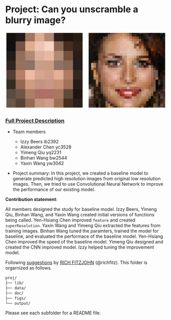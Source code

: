 # Project: Can you unscramble a blurry image? 
![image](figs/example.png)

### [Full Project Description](doc/project3_desc.md)

+ Team members
	+ Izzy Beers ib2392
	+ Alexander Chen yc3528
	+ Yimeng Qiu yq2231
	+ Binhan Wang bw2544
	+ Yaxin Wang yw3042

+ Project summary: In this project, we created a baseline model to generate predicted high resolution images from original low resolution images. Then, we tried to use Convolutional Neural Network to improve the performance of our existing model.
	
**Contribution statement**:

All members designed the study for baseline model. Izzy Beers, Yimeng Qiu, Binhan Wang, and Yaxin Wang created initial versions of functions being called. Yen-Hsiang Chen improved `feature` and created `superResolution`. Yaxin Wang and Yimeng Qiu extracted the features from training images. Binhan Wang tuned the paramters, trained the model for baseline, and evaluated the performace of the baseline model. Yen-Hsiang Chen improved the speed of the baseline model. Yimeng Qiu designed and created the CNN improved model. Izzy helped tuning the improvement model.

Following [suggestions](http://nicercode.github.io/blog/2013-04-05-projects/) by [RICH FITZJOHN](http://nicercode.github.io/about/#Team) (@richfitz). This folder is orgarnized as follows.

```
proj/
├── lib/
├── data/
├── doc/
├── figs/
└── output/
```

Please see each subfolder for a README file.

